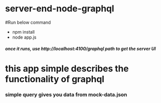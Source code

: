 # server-end-node-graphql
#Run below command
  - npm install
  - node app.js

##### once it runs, use http://localhost:4100/graphql path to get the server UI

# this app simple describes the functionality of graphql
### simple query gives you data from mock-data.json
